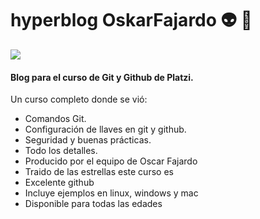# hyperblog OskarFajardo 👽 👾

![](https://i.imgur.com/gy0Vr8A.png)



#### Blog para el curso de Git y Github de Platzi.
Un curso completo donde se vió:
- Comandos Git.
- Configuración de llaves en git y github.
- Seguridad y buenas prácticas.
- Todo los detalles.
- Producido por el equipo de Oscar Fajardo
- Traido de las estrellas este curso es
- Excelente github 
- Incluye ejemplos en linux, windows y mac
- Disponible para todas las edades